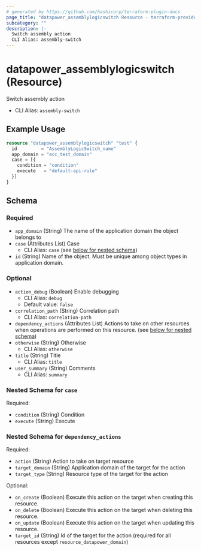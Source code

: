 ```yaml
---
# generated by https://github.com/hashicorp/terraform-plugin-docs
page_title: "datapower_assemblylogicswitch Resource - terraform-provider-datapower"
subcategory: ""
description: |-
  Switch assembly action
  CLI Alias: assembly-switch
---
```


# datapower_assemblylogicswitch (Resource)

Switch assembly action
  - CLI Alias: `assembly-switch`

## Example Usage

```terraform
resource "datapower_assemblylogicswitch" "test" {
  id         = "AssemblyLogicSwitch_name"
  app_domain = "acc_test_domain"
  case = [{
    condition = "condition"
    execute   = "default-api-rule"
  }]
}
```

<!-- schema generated by tfplugindocs -->
## Schema

### Required

- `app_domain` (String) The name of the application domain the object belongs to
- `case` (Attributes List) Case
  - CLI Alias: `case` (see [below for nested schema](#nestedatt--case))
- `id` (String) Name of the object. Must be unique among object types in application domain.

### Optional

- `action_debug` (Boolean) Enable debugging
  - CLI Alias: `debug`
  - Default value: `false`
- `correlation_path` (String) Correlation path
  - CLI Alias: `correlation-path`
- `dependency_actions` (Attributes List) Actions to take on other resources when operations are performed on this resource. (see [below for nested schema](#nestedatt--dependency_actions))
- `otherwise` (String) Otherwise
  - CLI Alias: `otherwise`
- `title` (String) Title
  - CLI Alias: `title`
- `user_summary` (String) Comments
  - CLI Alias: `summary`

<a id="nestedatt--case"></a>
### Nested Schema for `case`

Required:

- `condition` (String) Condition
- `execute` (String) Execute


<a id="nestedatt--dependency_actions"></a>
### Nested Schema for `dependency_actions`

Required:

- `action` (String) Action to take on target resource
- `target_domain` (String) Application domain of the target for the action
- `target_type` (String) Resource type of the target for the action

Optional:

- `on_create` (Boolean) Execute this action on the target when creating this resource.
- `on_delete` (Boolean) Execute this action on the target when deleting this resource.
- `on_update` (Boolean) Execute this action on the target when updating this resource.
- `target_id` (String) Id of the target for the action (required for all resources except `resource_datapower_domain`)
